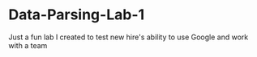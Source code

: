 # Data-Parsing-Lab-1
Just a fun lab I created to test new hire's ability to use Google and work with a team
